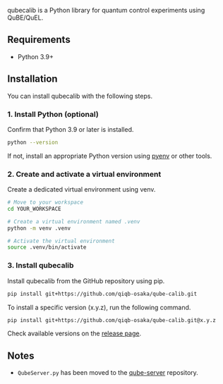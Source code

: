 qubecalib is a Python library for quantum control experiments using QuBE/QuEL.


## Requirements

- Python 3.9+


## Installation

You can install qubecalib with the following steps.

### 1. Install Python (optional)

Confirm that Python 3.9 or later is installed.

```bash
python --version
```

If not, install an appropriate Python version using [pyenv](https://github.com/pyenv/pyenv) or other tools.


### 2. Create and activate a virtual environment

Create a dedicated virtual environment using venv.

```bash
# Move to your workspace
cd YOUR_WORKSPACE

# Create a virtual environment named .venv
python -m venv .venv

# Activate the virtual environment
source .venv/bin/activate
```

### 3. Install qubecalib

Install qubecalib from the GitHub repository using pip.

```bash
pip install git+https://github.com/qiqb-osaka/qube-calib.git
```

To install a specific version (x.y.z), run the following command.

```bash
pip install git+https://github.com/qiqb-osaka/qube-calib.git@x.y.z
```

Check available versions on the [release page](https://github.com/qiqb-osaka/qube-calib/releases).


## Notes

- `QubeServer.py` has been moved to the [qube-server](https://github.com/qiqb-osaka/qube-server) repository.